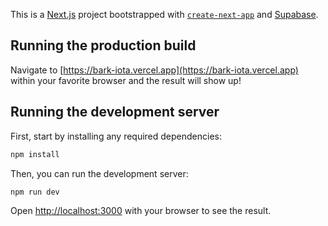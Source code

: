 This is a [Next.js](https://nextjs.org/) project bootstrapped with [`create-next-app`](https://github.com/vercel/next.js/tree/canary/packages/create-next-app) and [Supabase](https://supabase.com).

## Running the production build

Navigate to [https://bark-iota.vercel.app](https://bark-iota.vercel.app) within your favorite browser and the result will show up!

## Running the development server

First, start by installing any required dependencies:

```bash
npm install

```

Then, you can run the development server:

```bash
npm run dev

```

Open [http://localhost:3000](http://localhost:3000) with your browser to see the result.
